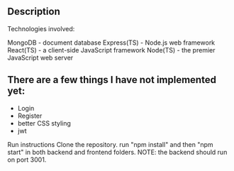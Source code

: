 ## Description
Technologies involved:

MongoDB - document database
Express(TS) - Node.js web framework
React(TS) - a client-side JavaScript framework
Node(TS) - the premier JavaScript web server

## There are a few things I have not implemented yet:

- Login
- Register
- better CSS styling
- jwt

Run instructions
Clone the repository.
run "npm install" and then "npm start" in both backend and frontend folders.
NOTE: the backend should run on port 3001.

